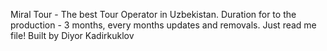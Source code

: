 Miral Tour - The best Tour Operator in Uzbekistan. 
Duration for to the production - 3 months, every months updates and removals.
Just read me file!
Built by Diyor Kadirkuklov
